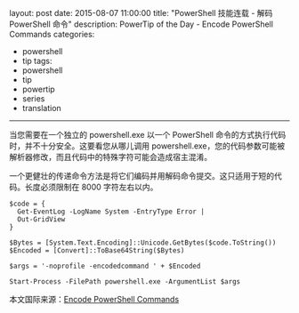 ﻿layout: post
date: 2015-08-07 11:00:00
title: "PowerShell 技能连载 - 解码 PowerShell 命令"
description: PowerTip of the Day - Encode PowerShell Commands
categories:
- powershell
- tip
tags:
- powershell
- tip
- powertip
- series
- translation
---
当您需要在一个独立的 powershell.exe 以一个 PowerShell 命令的方式执行代码时，并不十分安全。这要看您从哪儿调用 powershell.exe，您的代码参数可能被解析器修改，而且代码中的特殊字符可能会造成宿主混淆。

一个更健壮的传递命令方法是将它们编码并用解码命令提交。这只适用于短的代码。长度必须限制在 8000 字符左右以内。

    $code = {
      Get-EventLog -LogName System -EntryType Error |
      Out-GridView
    }
    
    $Bytes = [System.Text.Encoding]::Unicode.GetBytes($code.ToString()) 
    $Encoded = [Convert]::ToBase64String($Bytes) 
    
    $args = '-noprofile -encodedcommand ' + $Encoded
    
    Start-Process -FilePath powershell.exe -ArgumentList $args

<!--more-->
本文国际来源：[Encode PowerShell Commands](http://powershell.com/cs/blogs/tips/archive/2015/08/07/encode-powershell-commands.aspx)
